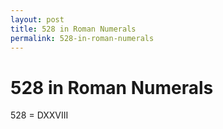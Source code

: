 ```yaml
---
layout: post
title: 528 in Roman Numerals
permalink: 528-in-roman-numerals
---
```


# 528 in Roman Numerals

528 = DXXVIII
